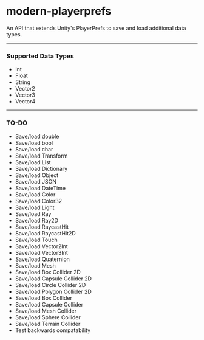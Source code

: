# modern-playerprefs
An API that extends Unity's PlayerPrefs to save and load additional data types.

------

### Supported Data Types

- Int
- Float
- String
- Vector2
- Vector3
- Vector4

------

### TO-DO

- Save/load double
- Save/load bool
- Save/load char
- Save/load Transform
- Save/load List
- Save/load Dictionary
- Save/load Object
- Save/load JSON
- Save/load DateTime
- Save/load Color
- Save/load Color32
- Save/load Light
- Save/load Ray
- Save/load Ray2D
- Save/load RaycastHit
- Save/load RaycastHit2D
- Save/load Touch
- Save/load Vector2Int
- Save/load Vector3Int
- Save/load Quaternion
- Save/load Mesh
- Save/load Box Collider 2D
- Save/load Capsule Collider 2D
- Save/load Circle Collider 2D
- Save/load Polygon Collider 2D
- Save/load Box Collider
- Save/load Capsule Collider
- Save/load Mesh Collider
- Save/load Sphere Collider
- Save/load Terrain Collider
- Test backwards compatability
